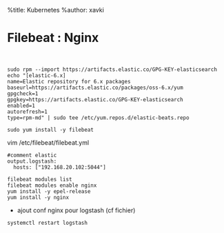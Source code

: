 %title: Kubernetes 
%author: xavki


# Filebeat : Nginx


<br>



```
sudo rpm --import https://artifacts.elastic.co/GPG-KEY-elasticsearch
echo "[elastic-6.x]
name=Elastic repository for 6.x packages
baseurl=https://artifacts.elastic.co/packages/oss-6.x/yum
gpgcheck=1
gpgkey=https://artifacts.elastic.co/GPG-KEY-elasticsearch
enabled=1
autorefresh=1
type=rpm-md" | sudo tee /etc/yum.repos.d/elastic-beats.repo

sudo yum install -y filebeat
```



vim /etc/filebeat/filebeat.yml

```
#comment elastic
output.logstash:
  hosts: ["192.168.20.102:5044"]
```


```
filebeat modules list
filebeat modules enable nginx
yum install -y epel-release
yum install -y nginx
```


* ajout conf nginx pour logstash (cf fichier)

```
systemctl restart logstash
```
